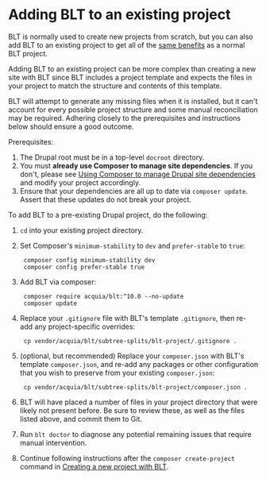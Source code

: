 # Adding BLT to an existing project

BLT is normally used to create new projects from scratch, but you can also add BLT to an existing project to get all of the [same benefits](https://github.com/acquia/blt/tree/10.x#features) as a normal BLT project.

Adding BLT to an existing project can be more complex than creating a new site with BLT since BLT includes a project template and expects the files in your project to match the structure and contents of this template.

BLT will attempt to generate any missing files when it is installed, but it can't account for every possible project structure and some manual reconciliation may be required. Adhering closely to the prerequisites and instructions below should ensure a good outcome.

Prerequisites:

1. The Drupal root must be in a top-level `docroot` directory.
1. You must **already use Composer to manage site dependencies**. If you don't, please see [Using Composer to manage Drupal site dependencies](https://www.drupal.org/docs/develop/using-composer/using-composer-to-manage-drupal-site-dependencies) and modify your project accordingly.
1. Ensure that your dependencies are all up to date via `composer update`. Assert that these updates do not break your project.

To add BLT to a pre-existing Drupal project, do the following:

1. `cd` into your existing project directory.
1. Set Composer's `minimum-stability` to `dev` and `prefer-stable` to `true`:

        composer config minimum-stability dev
        composer config prefer-stable true

1. Add BLT via composer:

        composer require acquia/blt:^10.0 --no-update
        composer update

1. Replace your `.gitignore` file with BLT's template `.gitignore`, then re-add any project-specific overrides:

        cp vendor/acquia/blt/subtree-splits/blt-project/.gitignore .
        
1. (optional, but recommended) Replace your `composer.json` with BLT's template `composer.json`, and re-add any packages or other configuration that you wish to preserve from your existing `composer.json`:

        cp vendor/acquia/blt/subtree-splits/blt-project/composer.json .
        
1. BLT will have placed a number of files in your project directory that were likely not present before. Be sure to review these, as well as the files listed above, and commit them to Git.
1. Run `blt doctor` to diagnose any potential remaining issues that require manual intervention.
1. Continue following instructions after the `composer create-project` command in [Creating a new project with BLT](creating-new-project.md).

